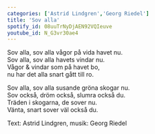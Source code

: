 ```yaml
---
categories: ['Astrid Lindgren','Georg Riedel']
title: 'Sov alla'
spotify_id: 08uuTrNyDjAEN92VQIeuve
youtube_id: N_G3vr30ae4
---
```


Sov alla, sov alla vågor på vida havet nu.  
Sov alla, sov alla havets vindar nu.  
Vågor & vindar som på havet bo,  
nu har det alla snart gått till ro.

Sov alla, sov alla susande gröna skogar nu.  
Sov också, dröm också, slumra också du.  
Träden i skogarna, de sover nu.  
Vänta, snart sover väl också du.


Text: Astrid Lindgren, musik: Georg Riedel
